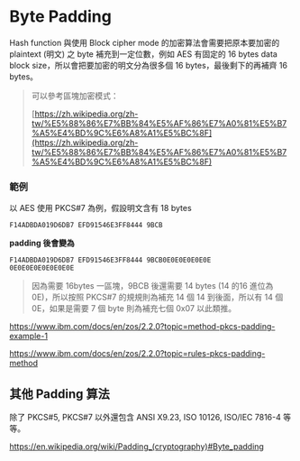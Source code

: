 # Byte Padding

Hash function 與使用 Block cipher mode 的加密算法會需要把原本要加密的 plaintext (明文) 之 byte 補充到一定位數，例如 AES 有固定的 16 bytes data block size，所以會把要加密的明文分為很多個 16 bytes，最後剩下的再補齊 16 bytes。

> 可以參考區塊加密模式：
>
> [https://zh.wikipedia.org/zh-tw/%E5%88%86%E7%BB%84%E5%AF%86%E7%A0%81%E5%B7%A5%E4%BD%9C%E6%A8%A1%E5%BC%8F](https://zh.wikipedia.org/zh-tw/%E5%88%86%E7%BB%84%E5%AF%86%E7%A0%81%E5%B7%A5%E4%BD%9C%E6%A8%A1%E5%BC%8F)

### 範例

以 AES 使用 PKCS#7 為例，假設明文含有 18 bytes

```
F14ADBDA019D6DB7 EFD91546E3FF8444 9BCB
```

**padding 後會變為**

```
F14ADBDA019D6DB7 EFD91546E3FF8444 9BCB0E0E0E0E0E0E 
0E0E0E0E0E0E0E0E
```

> 因為需要 16bytes 一區塊，9BCB 後還需要 14 bytes (14 的16 進位為 0E)，所以按照  PKCS#7 的規規則為補充 14 個 14 到後面，所以有 14 個 0E，如果是需要 7 個 byte 則為補充七個 0x07 以此類推。

https://www.ibm.com/docs/en/zos/2.2.0?topic=method-pkcs-padding-example-1

https://www.ibm.com/docs/en/zos/2.2.0?topic=rules-pkcs-padding-method

## 其他 Padding 算法

除了 PKCS#5, PKCS#7 以外還包含 ANSI X9.23, ISO 10126, ISO/IEC 7816-4 等等。

https://en.wikipedia.org/wiki/Padding_(cryptography)#Byte_padding
